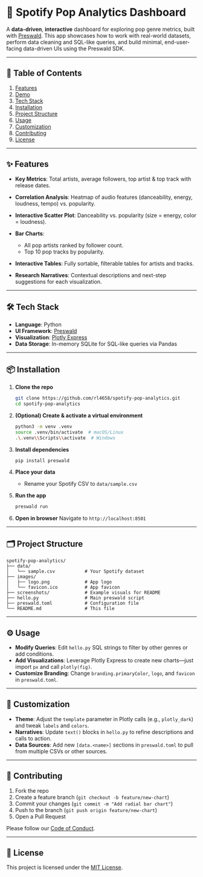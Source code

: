 # 🎵 Spotify Pop Analytics Dashboard

A **data-driven**, **interactive** dashboard for exploring pop genre metrics, built with [Preswald](https://github.com/StructuredLabs/preswald). This app showcases how to work with real-world datasets, perform data cleaning and SQL-like queries, and build minimal, end-user-facing data-driven UIs using the Preswald SDK.

---

## 🚀 Table of Contents

1. [Features](#-features)
2. [Demo](#-demo)
3. [Tech Stack](#-tech-stack)
4. [Installation](#-installation)
5. [Project Structure](#-project-structure)
6. [Usage](#-usage)
7. [Customization](#-customization)
8. [Contributing](#-contributing)
9. [License](#-license)

---

## ✨ Features

* **Key Metrics**: Total artists, average followers, top artist & top track with release dates.
* **Correlation Analysis**: Heatmap of audio features (danceability, energy, loudness, tempo) vs. popularity.
* **Interactive Scatter Plot**: Danceability vs. popularity (size = energy, color = loudness).
* **Bar Charts**:

  * All pop artists ranked by follower count.
  * Top 10 pop tracks by popularity.
* **Interactive Tables**: Fully sortable, filterable tables for artists and tracks.
* **Research Narratives**: Contextual descriptions and next-step suggestions for each visualization.

---

## 🛠️ Tech Stack

* **Language**: Python
* **UI Framework**: [Preswald](https://github.com/preswald/preswald)
* **Visualization**: [Plotly Express](https://plotly.com/python/plotly-express/)
* **Data Storage**: In-memory SQLite for SQL-like queries via Pandas

---

## 📦 Installation

1. **Clone the repo**

   ```bash
   git clone https://github.com/rl4658/spotify-pop-analytics.git
   cd spotify-pop-analytics
   ```
2. **(Optional) Create & activate a virtual environment**

   ```bash
   python3 -m venv .venv
   source .venv/bin/activate  # macOS/Linux
   .\.venv\\Scripts\\activate  # Windows
   ```
3. **Install dependencies**

   ```bash
   pip install preswald
   ```
4. **Place your data**

   * Rename your Spotify CSV to `data/sample.csv`
5. **Run the app**

   ```bash
   preswald run
   ```
6. **Open in browser**
   Navigate to `http://localhost:8501`

---

## 🗂️ Project Structure

```
spotify-pop-analytics/
├── data/
│   └── sample.csv           # Your Spotify dataset
├── images/
│   ├── logo.png             # App logo
│   └── favicon.ico          # App favicon
├── screenshots/             # Example visuals for README
├── hello.py                 # Main preswald script
├── preswald.toml            # Configuration file
└── README.md                # This file
```

---

## ⚙️ Usage

* **Modify Queries**: Edit `hello.py` SQL strings to filter by other genres or add conditions.
* **Add Visualizations**: Leverage Plotly Express to create new charts—just import `px` and call `plotly(fig)`.
* **Customize Branding**: Change `branding.primaryColor`, `logo`, and `favicon` in `preswald.toml`.

---

## 🔧 Customization

* **Theme**: Adjust the `template` parameter in Plotly calls (e.g., `plotly_dark`) and tweak `labels` and `colors`.
* **Narratives**: Update `text()` blocks in `hello.py` to refine descriptions and calls to action.
* **Data Sources**: Add new `[data.<name>]` sections in `preswald.toml` to pull from multiple CSVs or other sources.

---

## 🤝 Contributing

1. Fork the repo
2. Create a feature branch (`git checkout -b feature/new-chart`)
3. Commit your changes (`git commit -m "Add radial bar chart"`)
4. Push to the branch (`git push origin feature/new-chart`)
5. Open a Pull Request

Please follow our [Code of Conduct](CODE_OF_CONDUCT.md).

---

## 📝 License

This project is licensed under the [MIT License](LICENSE).

